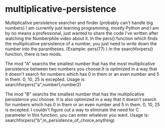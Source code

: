 # multiplicative-persistence
Multiplicative persistence searcher and finder (probably can't handle big numbers)
I am currently just learning programming, mostly Python and I am by no means a professional, just wanted to share the code I've written after watching the Numberphile video about it. 
In the pers() function which finds the multiplicative persistence of a number, you just need to write down the number into the parantheses. (Example: pers(77) )
In the searchforpers() function, there is two mods.

The mod "A" searchs the smallest number that has the most multiplicative persistence between two numbers you choose.It is optimized in a way that it doesn't search for numbers which has 0 in them or an even number and 5 in them. 0, 10, 25 is excepted.
Usage is: searchforpers("a",number1,number2)

The mod "B" searchs the smallest number that has the multiplicative persistence you choose. It is also optimized in a way that it doesn't search for numbers which has 0 in them or an even number and 5 in them. 0, 10, 25 is excepted. I couldn't figure out a way to eliminate the need for C parameter in this function, you can enter whatever you want.
Usage is: searchforpers("b",m_persistence_of_choice,anything)
